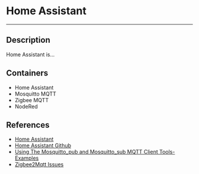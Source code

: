 # Home Assistant
---

## Description
Home Assistant is...

## Containers
- Home Assistant
- Mosquitto MQTT
- Zigbee MQTT
- NodeRed


## References
- [Home Assistant](https://www.home-assistant.io)
- [Home Assistant Github](https://github.com/home-assistant)
- [Using The Mosquitto_pub and Mosquitto_sub MQTT Client Tools- Examples](http://www.steves-internet-guide.com/mosquitto_pub-sub-clients/)
- [Zigbee2Mqtt Issues](https://github.com/Koenkk/zigbee2mqtt/issues/10858#issuecomment-1291567559)
